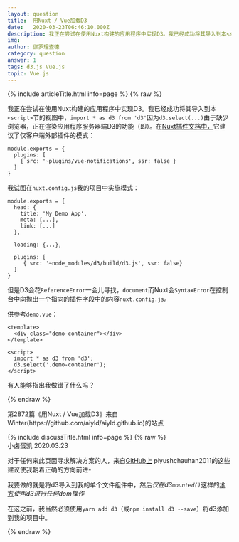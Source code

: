 ```yaml
---
layout: question
title:  用Nuxt / Vue加载D3
date:   2020-03-23T06:46:10.000Z
description: 我正在尝试在使用Nuxt构建的应用程序中实现D3。我已经成功将其导入到本<script>节的视图中，import \* as d3 from 'd3'因为d...
img: 
author: 伽罗理查德
category: question
answer: 1
tags: d3.js Vue.js
topic: Vue.js
---
```

<div class="article-root">
  <div class="article">
    {% include articleTitle.html info=page %}
    {% raw %}
    <div class="article-content"><p><font style="vertical-align: inherit;"><font style="vertical-align: inherit;">我正在尝试在使用Nuxt构建的应用程序中实现D3。</font><font style="vertical-align: inherit;">我已经成功将其导入到本</font></font><code>&lt;script&gt;</code><font style="vertical-align: inherit;"><font style="vertical-align: inherit;">节</font><font style="vertical-align: inherit;">的视图中，</font></font><code>import * as d3 from 'd3'</code><font style="vertical-align: inherit;"><font style="vertical-align: inherit;">因为</font></font><code>d3.select(...)</code><font style="vertical-align: inherit;"><font style="vertical-align: inherit;">由于缺少浏览器，</font><font style="vertical-align: inherit;">正在渲染应用程序服务器端D3的功能（即</font><font style="vertical-align: inherit;">）。</font><font style="vertical-align: inherit;">在</font></font><a href="https://nuxtjs.org/guide/plugins/#client-side-only" rel="noreferrer"><font style="vertical-align: inherit;"><font style="vertical-align: inherit;">Nuxt插件文档中，</font></font></a><font style="vertical-align: inherit;"><font style="vertical-align: inherit;">它建议了仅客户端外部插件的模式：</font></font></p>

<pre><code>module.exports = {<font></font>
  plugins: [<font></font>
    { src: '~plugins/vue-notifications', ssr: false }<font></font>
  ]<font></font>
}<font></font>
</code></pre>

<p><font style="vertical-align: inherit;"><font style="vertical-align: inherit;">我试图在</font></font><code>nuxt.config.js</code><font style="vertical-align: inherit;"><font style="vertical-align: inherit;">我的项目中</font><font style="vertical-align: inherit;">实施模式</font><font style="vertical-align: inherit;">：</font></font></p>

<pre><code>module.exports = {<font></font>
  head: {<font></font>
    title: 'My Demo App',<font></font>
    meta: [...],<font></font>
    link: [...]<font></font>
  },<font></font>
<font></font>
  loading: {...},<font></font>
<font></font>
  plugins: [<font></font>
     { src: '~node_modules/d3/build/d3.js', ssr: false}<font></font>
  ]<font></font>
}<font></font>
</code></pre>

<p><font style="vertical-align: inherit;"><font style="vertical-align: inherit;">但是D3会花</font></font><code>ReferenceError</code><font style="vertical-align: inherit;"><font style="vertical-align: inherit;">一会儿寻找，</font></font><code>document</code><font style="vertical-align: inherit;"><font style="vertical-align: inherit;">而Nuxt会</font></font><code>SyntaxError</code><font style="vertical-align: inherit;"><font style="vertical-align: inherit;">在控制台中向</font><font style="vertical-align: inherit;">抛出一个</font><font style="vertical-align: inherit;">指向的插件字段中的内容</font></font><code>nuxt.config.js</code><font style="vertical-align: inherit;"><font style="vertical-align: inherit;">。  </font></font></p>

<p><font style="vertical-align: inherit;"><font style="vertical-align: inherit;">供参考</font></font><code>demo.vue</code><font style="vertical-align: inherit;"><font style="vertical-align: inherit;">：</font></font></p>

<pre><code>&lt;template&gt;<font></font>
  &lt;div class="demo-container"&gt;&lt;/div&gt;<font></font>
&lt;/template&gt;<font></font>
<font></font>
&lt;script&gt;<font></font>
  import * as d3 from 'd3';<font></font>
  d3.select('.demo-container');<font></font>
&lt;/script&gt;<font></font>
</code></pre>

<p><font style="vertical-align: inherit;"><font style="vertical-align: inherit;">有人能够指出我做错了什么吗？</font></font></p></div>
    {% endraw %}
  </div>
  <p class="winter_mark">第2872篇《用Nuxt / Vue加载D3》来自Winter(https://github.com/aiyld/aiyld.github.io)的站点</p>
  <div class="discuss-wrapper">
    {% include discussTitle.html info=page %}
    {% raw %}
    <div class="discuss-list">
    <div class="discuss-item">
        <div class="discuss-parent">
          <div class="discuss-meta">
            <span class="discuss-user">小卤蛋凯</span>
            <span class="discuss-time">2020.03.23</span>
          </div>
          <div class="discuss-comment"><p><font style="vertical-align: inherit;"><font style="vertical-align: inherit;">对于任何来此页面寻求解决方案的人，来自</font></font><a href="https://github.com/nuxt/nuxt.js/issues/771" rel="noreferrer"><font style="vertical-align: inherit;"><font style="vertical-align: inherit;">GitHub上</font></font></a><font style="vertical-align: inherit;"><font style="vertical-align: inherit;"> piyushchauhan2011的这些建议使</font><font style="vertical-align: inherit;">我朝着正确的方向前进-</font></font></p>

<p><font style="vertical-align: inherit;"><font style="vertical-align: inherit;">我要做的就是将d3导入到我的单个文件组件中，然后</font></font><em><font style="vertical-align: inherit;"><font style="vertical-align: inherit;">仅在d3</font></font><code>mounted()</code></em><font style="vertical-align: inherit;"><font style="vertical-align: inherit;">这样的</font><a href="https://github.com/piyushchauhan2011/nuxt-component/blob/master/pages/about.vue" rel="noreferrer"><font style="vertical-align: inherit;">地方</font></a><em><font style="vertical-align: inherit;">使用d3进行任何dom操作</font></em></font><a href="https://github.com/piyushchauhan2011/nuxt-component/blob/master/pages/about.vue" rel="noreferrer"><font style="vertical-align: inherit;"></font></a></p>

<p><font style="vertical-align: inherit;"><font style="vertical-align: inherit;">在这之前，我当然必须使用</font></font><code>yarn add d3</code><font style="vertical-align: inherit;"><font style="vertical-align: inherit;">（或</font></font><code>npm install d3 --save</code><font style="vertical-align: inherit;"><font style="vertical-align: inherit;">）</font><font style="vertical-align: inherit;">将d3添加到我的项目中</font><font style="vertical-align: inherit;">。</font></font></p></div>
        </div></div>
    </div>
    {% endraw %}
  </div>
<div>
